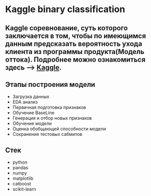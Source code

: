 # Kaggle binary classification
## Kaggle соревнование, суть которого заключается в том, чтобы по имеющимся данным предсказать вероятность ухода клиента из программы продукта(Модель оттока). Подробнее можно ознакомиться здесь --> [Kaggle](https://www.kaggle.com/competitions/playground-series-s4e1).
## Этапы построения модели
  * Загрузка данных
  * EDA анализ
  * Первичная подготовка признаков
  * Обучение BaseLine
  * Генерация и отбор новых признаков
  * Обучение модели
  * Оценка обобщающей способности модели
  * Сохранение тестовых сабмитов
## Стек
  * python
  * pandas
  * numpy
  * matplotlib
  * catboost
  * scikit-learn
